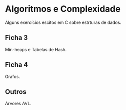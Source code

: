 # Algoritmos e Complexidade
Alguns exercícios escitos em C sobre estrturas de dados.

## Ficha 3
Min-heaps e Tabelas de Hash.

## Ficha 4
Grafos.

## Outros
Árvores AVL.
